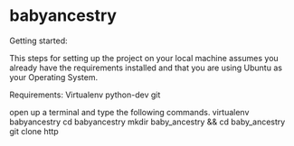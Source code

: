 # babyancestry

Getting started:

This steps for setting up the project on your local machine assumes you already have the requirements installed and that you are using Ubuntu as your Operating System.

Requirements:
	Virtualenv
	python-dev
	git

open up a terminal and type the following commands.
	virtualenv babyancestry
	cd babyancestry
	mkdir baby_ancestry && cd baby_ancestry
	git clone http
